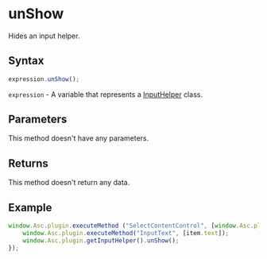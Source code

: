 # unShow

Hides an input helper.

## Syntax

```javascript
expression.unShow();
```

`expression` - A variable that represents a [InputHelper](../InputHelper.md) class.

## Parameters

This method doesn't have any parameters.

## Returns

This method doesn't return any data.

## Example

```javascript
window.Asc.plugin.executeMethod ("SelectContentControl", [window.Asc.plugin.currentContentControl.InternalId], function() {
    window.Asc.plugin.executeMethod("InputText", [item.text]);
    window.Asc.plugin.getInputHelper().unShow();
});
```
